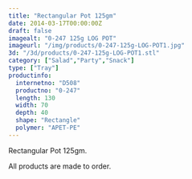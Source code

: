 ```yaml
---
title: "Rectangular Pot 125gm"
date: 2014-03-17T00:00:00Z
draft: false
imagealt: "0-247 125g LOG POT"
imageurl: "/img/products/0-247-125g-LOG-POT1.jpg"
3d: "/3d/products/0-247-125g-LOG-POT1.stl"
category: ["Salad","Party","Snack"]
type: ["Tray"]
productinfo:
  internetno: "D508"
  productno: "0-247"
  length: 130
  width: 70
  depth: 40
  shape: "Rectangle"
  polymer: "APET-PE"
---
```

Rectangular Pot 125gm.

All products are made to order.